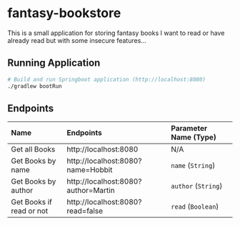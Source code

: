 # fantasy-bookstore

This is a small application for storing fantasy books I want to read or have already read but with some insecure features...


## Running Application

```bash
# Build and run Springboot application (http://localhost:8080)
./gradlew bootRun
```

## Endpoints

| Name                     | Endpoints                           | Parameter Name (Type) |
| :----------------------- | :---------------------------------- | :-------------------- |
| Get all Books            | http://localhost:8080               | N/A                   |
| Get Books by name        | http://localhost:8080?name=Hobbit   | `name` (`String`)     |
| Get Books by author      | http://localhost:8080?author=Martin | `author` (`String`)   |
| Get Books if read or not | http://localhost:8080?read=false    | `read` (`Boolean`)    |
